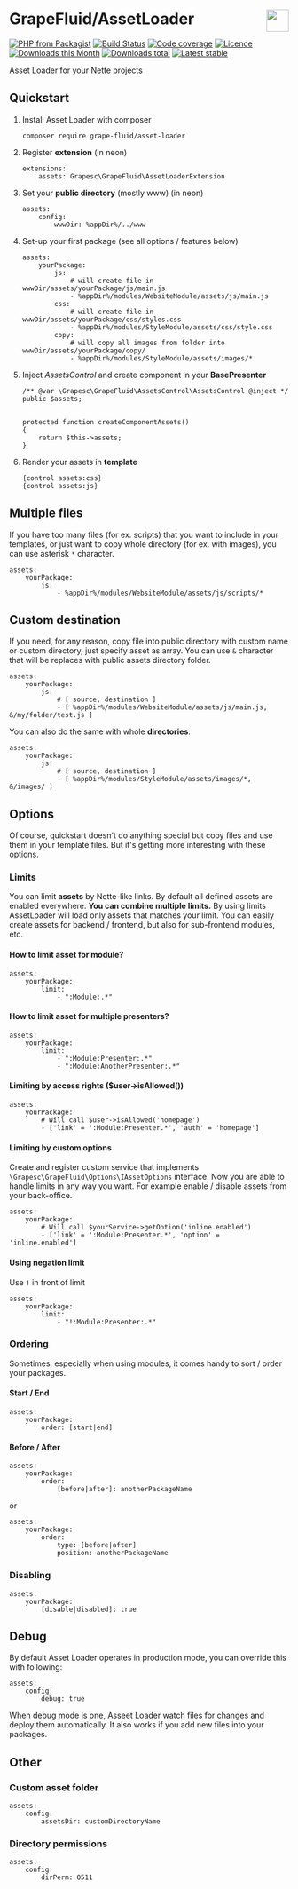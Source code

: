 # GrapeFluid/AssetLoader <img align="right" height="40px" src="https://developers.grapesc.cz/logo_inline.png">

[![PHP from Packagist](https://img.shields.io/packagist/php-v/grape-fluid/asset-loader.svg?style=flat-square)](https://packagist.org/packages/grape-fluid/asset-loader)
[![Build Status](https://img.shields.io/travis/grape-fluid/asset-loader.svg?style=flat-square)](https://travis-ci.org/grape-fluid/asset-loader)
[![Code coverage](https://img.shields.io/coveralls/grape-fluid/asset-loader.svg?style=flat-square)](https://coveralls.io/r/grape-fluid/asset-loader)
[![Licence](https://img.shields.io/packagist/l/grape-fluid/asset-loader.svg?style=flat-square)](https://packagist.org/packages/grape-fluid/asset-loader)
[![Downloads this Month](https://img.shields.io/packagist/dm/grape-fluid/asset-loader.svg?style=flat-square)](https://packagist.org/packages/grape-fluid/asset-loader)
[![Downloads total](https://img.shields.io/packagist/dt/grape-fluid/asset-loader.svg?style=flat-square)](https://packagist.org/packages/grape-fluid/asset-loader)
[![Latest stable](https://img.shields.io/packagist/v/grape-fluid/asset-loader.svg?style=flat-square)](https://packagist.org/packages/grape-fluid/asset-loader)

Asset Loader for your Nette projects

## Quickstart

1. Install Asset Loader with composer

	```
	composer require grape-fluid/asset-loader
	```

2. Register **extension** (in neon)

	```
	extensions:
		assets: Grapesc\GrapeFluid\AssetLoaderExtension
	```
	
3. Set your **public directory** (mostly www) (in neon)

	```
	assets:
		config:
			wwwDir: %appDir%/../www
	```
	
4. Set-up your first package (see all options / features below)

	```
	assets:
		yourPackage:
			js:
				# will create file in wwwDir/assets/yourPackage/js/main.js
				- %appDir%/modules/WebsiteModule/assets/js/main.js
			css:
				# will create file in wwwDir/assets/yourPackage/css/styles.css
				- %appDir%/modules/StyleModule/assets/css/style.css
			copy:
				# will copy all images from folder into wwwDir/assets/yourPackage/copy/
				- %appDir%/modules/StyleModule/assets/images/*
	```
	
5. Inject *AssetsControl* and create component in your **BasePresenter**

	``` 
    /** @var \Grapesc\GrapeFluid\AssetsControl\AssetsControl @inject */
    public $assets;
    
    
    protected function createComponentAssets()
    {
    	return $this->assets;
    }
	```
	
6. Render your assets in **template**

	``` 
    {control assets:css}
    {control assets:js}
	```
	
## Multiple files

If you have too many files (for ex. scripts) that you want to include in your templates, 
or just want to copy whole directory (for ex. with images),
you can use asterisk `*` character.

```
assets:
	yourPackage:
		js:
			- %appDir%/modules/WebsiteModule/assets/js/scripts/*
```

## Custom destination

If you need, for any reason, copy file into public directory with custom name or custom directory,
just specify asset as array. You can use `&` character that will be replaces with public assets directory folder.

```
assets:
	yourPackage:
		js:
			# [ source, destination ]
			- [ %appDir%/modules/WebsiteModule/assets/js/main.js, &/my/folder/test.js ]
```
	
You can also do the same with whole **directories**:

```
assets:
	yourPackage:
		js:
			# [ source, destination ]
			- [ %appDir%/modules/StyleModule/assets/images/*, &/images/ ]
```
	
## Options

Of course, quickstart doesn't do anything special but copy files and use them in your template files.
But it's getting more interesting with these options.

### Limits

You can limit **assets** by Nette-like links.
By default all defined assets are enabled everywhere.
**You can combine multiple limits.** By using limits AssetLoader will load only assets that matches your limit.
You can easily create assets for backend / frontend, but also for sub-frontend modules, etc.

#### How to limit asset for **module**?

```
assets:
	yourPackage:
		limit:
			- ":Module:.*"
```

#### How to limit asset for multiple **presenters**?

```
assets:
	yourPackage:
		limit:
			- ":Module:Presenter:.*"
			- ":Module:AnotherPresenter:.*"
```

#### Limiting by access rights ($user->isAllowed())
```
assets:
	yourPackage:
		# Will call $user->isAllowed('homepage')
		- ['link' = ':Module:Presenter.*', 'auth' = 'homepage']
```

#### Limiting by custom options

Create and register custom service that implements `\Grapesc\GrapeFluid\Options\IAssetOptions` interface.
Now you are able to handle limits in any way you want.
For example enable / disable assets from your back-office.

```
assets:
	yourPackage:
		# Will call $yourService->getOption('inline.enabled')
		- ['link' = ':Module:Presenter.*', 'option' = 'inline.enabled']
```

#### Using negation limit

Use `!` in front of limit

```
assets:
	yourPackage:
		limit:
			- "!:Module:Presenter:.*"
```

### Ordering

Sometimes, especially when using modules, it comes handy to sort / order your packages.

#### Start / End

```
assets:
	yourPackage:
		order: [start|end]
```

#### Before / After

```
assets:
	yourPackage:
		order:
			[before|after]: anotherPackageName
```

or

```
assets:
	yourPackage:
		order:
			type: [before|after]
			position: anotherPackageName
```

### Disabling

```
assets:
	yourPackage:
		[disable|disabled]: true
```


## Debug

By default Asset Loader operates in production mode, you can override this with following:

```
assets:
	config:
		debug: true
```

When debug mode is one, Asseet Loader watch files for changes and deploy them automatically.
It also works if you add new files into your packages.

## Other

### Custom asset folder

```
assets:
	config:
		assetsDir: customDirectoryName
```

### Directory permissions

```
assets:
	config:
		dirPerm: 0511
```